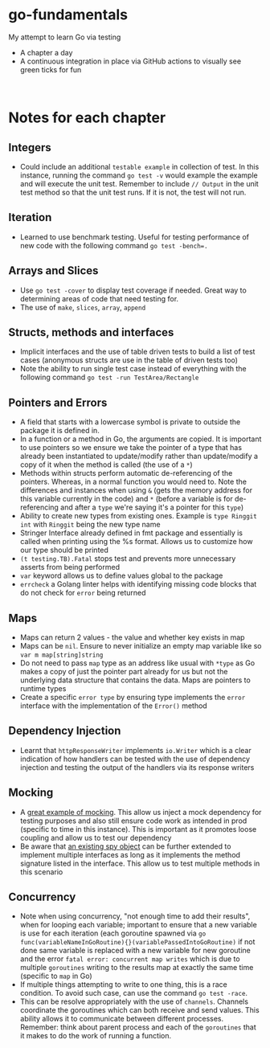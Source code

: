 # go-fundamentals
My attempt to learn Go via testing
- A chapter a day
- A continuous integration in place via GitHub actions to visually see green ticks for fun

<br/>

# Notes for each chapter
## Integers
- Could include an additional `testable example` in collection of test. In this instance, running the command `go test -v` would example the example and will execute the unit test. Remember to include `// Output` in the unit test method so that the unit test runs. If it is not, the test will not run.

## Iteration
- Learned to use benchmark testing. Useful for testing performance of new code with the following command `go test -bench=.`

## Arrays and Slices
- Use `go test -cover` to display test coverage if needed. Great way to determining areas of code that need testing for.
- The use of `make`, `slices`, `array`, `append`

## Structs, methods and interfaces
- Implicit interfaces and the use of table driven tests to build a list of test cases (anonymous structs are use in the table of driven tests too)
- Note the ability to run single test case instead of everything with the following command `go test -run TestArea/Rectangle`

## Pointers and Errors
- A field that starts with a lowercase symbol is private to outside the package it is defined in.
- In a function or a method in Go, the arguments are copied. It is important to use pointers so we ensure we take the pointer of a type that has already been instantiated to update/modify rather than update/modify a copy of it when the method is called (the use of a `*`)
- Methods within structs perform automatic de-referencing of the pointers. Whereas, in a normal function you would need to. Note the differences and instances when using `&` (gets the memory address for this variable currently in the code) and `*` (before a variable is for de-referencing and after a `type` we're saying it's a pointer for this `type`)
- Ability to create new types from existing ones. Example is `type Ringgit int` with `Ringgit` being the new type name
- Stringer Interface already defined in fmt package and essentially is called when printing using the %s format. Allows us to customize how our type should be printed
- `(t testing.TB).Fatal` stops test and prevents more unnecessary asserts from being performed
- `var` keyword allows us to define values global to the package
- `errcheck` a Golang  linter helps with identifying missing code blocks that do not check for `error` being returned

## Maps
- Maps can return 2 values - the value and whether key exists in map
- Maps can be `nil`. Ensure to never initialize an empty map variable like so `var m map[string]string`
- Do not need to pass `map` type as an address like usual with `*type` as Go makes a copy of just the pointer part already for us but not the underlying data structure that contains the data. Maps are pointers to runtime types
- Create a specific `error type` by ensuring type implements the `error` interface with the implementation of the `Error()` method

## Dependency Injection
- Learnt that `httpResponseWriter` implements `io.Writer` which is a clear indication of how handlers can be tested with the use of dependency injection and testing the output of the handlers via its response writers

## Mocking
- A [great example of mocking](https://github.com/25Ericcheong/go-fundamentals/commit/7902b04b1e1ecf2f249de3d6f2daa8a56365e4fe). This allow us inject a mock dependency for testing purposes and also still ensure code work as intended in prod (specific to time in this instance). This is important as it promotes loose coupling and allow us to test our dependency
- Be aware that [an existing spy object](https://github.com/25Ericcheong/go-fundamentals/commit/987fa702ad3c858521998b71fa0fa6aa939ffd32) can be further extended to implement multiple interfaces as long as it implements the method signature listed in the interface. This allow us to test multiple methods in this scenario

## Concurrency
- Note when using concurrency, "not enough time to add their results", when for looping each variable; important to ensure that a new variable is use for each iteration (each goroutine spawned via `go func(variableNameInGoRoutine){}(variablePassedIntoGoRoutine)` if not done same variable is replaced with a new variable for new goroutine and the error `fatal error: concurrent map writes` which is due to multiple `goroutines` writing to the results map at exactly the same time (specific to `map` in Go)
- If multiple things attempting to write to one thing, this is a race condition. To avoid such case, can use the command `go test -race`.
- This can be resolve appropriately with the use of `channels`. Channels coordinate the goroutines which can both receive and send values. This ability allows it to communicate between different processes. Remember: think about parent process and each of the `goroutines` that it makes to do the work of running a function. 
